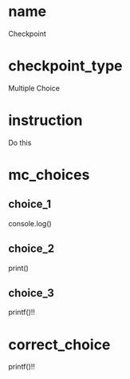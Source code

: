 # name
Checkpoint

# checkpoint_type
Multiple Choice

# instruction
Do this    

# mc_choices

## choice_1
console.log()

## choice_2
print()

## choice_3
printf()!!

# correct_choice
printf()!!